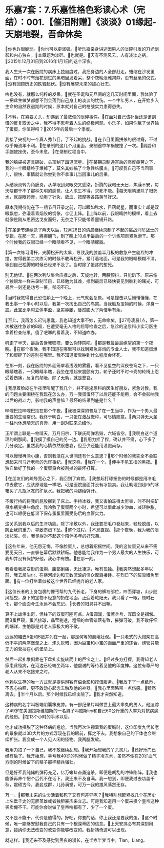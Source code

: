 # 乐嘉7套：7.乐嘉性格色彩读心术（完结）：001.【催泪附赠】《淡淡》01缘起-天崩地裂，吾命休矣

🎼你也许很脆弱。🎼你也可以更坚强。🎼听乐嘉亲身讲述因男人的淡碎引发的刀光剑影和内心独白。🎼本章题为淡碎。🎼也就是。🎼天有不测风云，人有淡淡之祸。🎼2015年12月31日到2016年1月1日的这个深夜。

我人生头一次在医院的病床上独自度过，我把身边的人全部赶走，蜷缩在沙发里面，在时不时有烟花划过的黑暗里发着呆，整个夜晚淡雅肃静，没有丝毫的仪式。🎼没有回顾历史的跌宕起伏。🎼没有展望未来的雄心壮志。

啥也没有，就那么纯粹的发呆。🎼就在圣诞和元旦间的这几天时间里面，我体验了一把此生做梦都想不到会落到自己身上的淡淡的忧伤。一个中年男人，在开始步入生命的自然衰退期的时候，原本就对自己的枪战实力患得患失。

🎼不料，在紧要关头，却遇到了最悲催的淡碎事件。🎼在面对自己该补当还是该割蛋的反复取舍之中，我不得不思考着人生的终极问题。小乐子，如果你赢了世界输了蛋蛋，你值得吗？🎼2015年的最后一个季度。

我接了央视的一个真人秀节目，了不起的挑战。🎼在节目里面拼杀的很过瘾，不过似乎俺流年不利。🎼在录制的这几个月里面，录制途中车祸被撞了一次。🎼肩膀和手腕被挫伤，至今未愈。🎼在录制过程当中。

我的脑袋被道具砸破，头顶刮了四道流星。🎼在某期录制通宵后的高度疲劳之下，我的一个眼睛终于爆掉了，莫名其妙搞了个急性结膜炎。🎼可叹我自己不当回事儿，很快，事情就让你尝到你不拿事儿当回事儿的后果。

从结膜炎转为角膜炎，从单眼到双眼交叉感染，折腾的我暗无天日，焦躁不安，每天啥都干不了那种失明的感觉，让人求生不得，求死不能。🎼每天眼睛里除了眼药水，就是眼药膏，动用了针灸、放血、按摩等各路英节好汉。

原本我期待能在下一期节目开录之前，可以眼如秋水，目落朗星，而事实上却是双眼飘忽，弥漫着青烟般的惆怅，仓促上阵。🎼上阵以前，我眼睛肿的模样，看上去就像是刚从思密达戈皮而归，无奈之下只能带着墨镜开路。

🎼在圣诞节连续录了两天以后，12月26日的清晨继续录制了不起的挑战消防战士的专辑。在那一天，腾挪翻飞，到了晚上10点半最后的一个训练项目紧急滑干。那个时候我的双眼已经一个眼睛看不见，一个眼睛朦胧。

🎼第一次练习滑杆，夹脚松开的太早，导致我的膝盖半月板的救急产生剧烈的冲撞，害得我第二次练习的时候不敢再松开，紧盯着地面，可是我的眼睛模糊不清，等到自己松脚的时候已经来不及了。当时除了蛋疼的想死。

别无他误。🎼在两次列队集合应撑之后，天旋地转，两股颤抖，只能趴下。原来像个独眼龙一样来录制节目，已经勉为其难，撑到最后已经快要见到胜利的曙光，可最后一刻还是功亏一篑，郁闷不已。

🎼当时我觉得自己恐怕躺上一个晚上，元气就会复原。可是撞击以后懵懵懂懂，在我出事一个半小时以后，我第一次掏出自己的鸟窝。当我触及宝物的时候，浑身一震。此宝比平时立体丰盈，坚实肿胀，陡然膨大了两倍半有余。

🎼至此，我再怎么迟钝愚蠢，我也知道大事不妙，无命修矣。🎼27号凌晨1点，第一次被送往急诊的B超，在遭受毫无人格的屈辱检查之后，急诊的泌尿科小实习医生拿着检查结果，傻了吧唧的看着我，不知道咋办。

叽歪了半天，最后告诉我嗯嗯，要么你转院吧。🎼那是我最最最绝望的第一个夜晚。🎼在那个夜晚，我不知道在哪里可以找到紧急咨询的专业人士，我不知道蛋爆了和蛋碎了的差别在哪里。我不知道蛋雪肿到什么程度会坏死。

在那一刻，我在医院的外面笼罩着浅浅的雾霾，看不见星空的深夜苍穹之下，一只眼睛瞎着，一只眼睛半瞎，我坐在推起来震颤有力，轮子还时不时卡壳的轮椅上忍受着伤痛，反复的颠簸，除了无助，就是悲哀。

🎼我厚着脸皮在半夜里叫醒了我几个，并不是泌尿科的医生好朋友，紧急讨教。我的问题主要围绕在我现在怎么办，万一我蛋蛋坏了以后还能不能用，会不会影响我以后的战斗力，影响我的声誉嘛？最坏的结果到底是什么？

哔哩巴拉哔哩巴拉在那个午夜。🎼我被深深的普及了在一生当中，作为一个男人最重要的生理常识。我终于明白，一只蛋在激战撒种，可尽情随意。🎼两只弹无大圣一柱也休想晴天的真谛，用一副对联来总结他。

正所谓上联是一柱晴天，万月归宗，下联氏两弹若毁，六域皆空。🎼我明白这个道理的刹那间。🎼我摸了摸自己的另一边。🎼我用力捏了捏，确认并不痛，心下多了几分淡定。虽然我的心情依然很悲哀，但至少还能用温饱尚存。

可以慢慢再涂小康，否则我活在人世间还有什么意思？🎼那个时候的我完全不会联想起来司马迁老师的光辉事纪。🎼就这样。🎼我在一个。🎼伸手不见五指的黑夜。🎼独自做好了我的一个蛋蛋将会被割掉的最坏打算。

🎼在朋友们的疏导宽心之下，我回到了宾馆。🎼我想起打球扭伤的时候都是用冷毛巾去敷它，应该原理是一样吧。可是医院里面并没有冰袋卖。我让助理到超市的冰箱买了几瓶冰冻的矿泉水。我把我的两腿给劈开。

不缓行持的将我的屁股挪到了床上。手持冰器，我又害怕冻得太厉害，时不时把矿泉水瓶变换些角度，我冷敷了蛋蛋两个小时，希望可以借此减少渗血，减轻肿胀，也可以顺便在低温下保存蛋蛋里面受伤后的血管实力。

这关系到我以后的生津功能。除了冷敷以外，我还要把毛巾卷起来，轻轻脱蛋，以防止我的重力，导致伤蛋下坠。🎼整个过程。🎼不忍直视。🎼那个夜晚，我为我的淡淡悲哀。😔，我觉得对不起这个陪伴多年的好兄弟。

🎼这些年来，他无怨无悔，不像脸蛋儿，总想着招摇世间。我的这位蛋兄从来不需要见天日，一直躲在幕后默默耕耘。他总能给我作为一个男人最大的人生快乐，可我却并没有保护好他，我心中有愧。🎼在那一刻。

我看着我那变形的蛋胸，腹部剧痛，无比凄凉，唯有孤独。🎼我突然想起多年以前，我去尼泊尔，在横河岸边和无数流浪的信众摩肩接踵。在烈日下的斑驳墙角里面。🎼有一位打坐着似被这个世界已经抛弃的老人家。

🎼这位长者的上身包裹的像丐帮的九代长老，下身的裤裆部位，四面穿塘，山步随风摇曳，身下的宝物不经意的扔在地面，正迎着艳阳天。我只看了一眼，顿时石化，那个画面今生永远不会忘记。🎼长者的阳具并不出鞘。

算不上雄伟出奇，但柱下的双蛋可圈可点。A蛋圆润，蛋若乒乓，浑圆全是褶皱。而B蛋巨硕，蛋若排球，晶莹剔透，粗细的血管错落有致，摧弹可破。我不敢仔细的端详，生怕那是对老人家极大的不敬。

远远的瞄去A蛋和B蛋并列在一起，那是何等的巍峨壮观。🎼一只老式的大炮架在高低不平的两座堡垒之上，炮头灰暗，因为巨宝和小宝的画面严重的违合，炮管只能无力的耷拉在小的堡垒上。

然后一起扎堆斜靠在下盘扎实旋转而上的巨宝之上。🎼经过多方打探，我得知老人家患此怪病，在河边已经端坐两年，他虔诚的等待着见他的印度神。这位有尊严的老人从来不吃接来之时。

他赖以生存的唯一方式就是提供游客有偿合影和摸蛋服务。🎼我放下了一点纸币，不忍心拍照，更不敢动心起念去触及他的神器。🎼我心里面略带一点伤感。🎼黯然离去。🎼半个月以后。那个时候我已经出院了。🎼我才突然知道。

这种病的名字叫极端阴囊橡皮肿。有一部纪录片叫做世上最大睾丸的男人，他追踪了49岁在美国拉斯维加斯的一名男子叫威斯ley和自己60公斤重的大睾丸对抗病魔的经历。🎼在13个小时的手术以后。

他才成功摆脱了这种怪病的尴尬。当我再次注视着我的蛋胸时，这位印度九代长老的景象就以3D大片的方式浮现在我的眼前，挥之不去。我想象自己的下体也会继续扩张。我变成一个人见人闲的怪物。我两腿发软。

我用力掐了一下自己，我不敢继续乱想。🎼我开始想我的丫头灵儿。🎼还好乐门已经有后了。我开始想，幸亏我40岁的时候做了精子冷冻术，虽然不像在20岁血气方刚的时候留下的精子那样精兵强壮。

但是好歹我纯储的弹药充足，亿万蝌蚪奋勇追杀，即便是胡乱的冲锋陷阵。🎼我也能够再养个把个后代不在话下，我还来不及自满。我一想到，即便我过去功盖千秋，震硕古今，妻妾成群，儿孙满堂，可万一我的雄风荡然无存。

万一。🎼那我未来的生命活着和死了又有何差异呢？🎼我特别想赶紧找几个在历史上名垂千史的无胆英雄或者独胆豪杰来立志。可是我知道用一个蛋来换个皇帝这种买卖俺不干。可能你会说做了皇帝啥都有了，少了一个蛋。

又不是不能干，代价是值得的。好吧，你要的话，你上我还是要我的蛋。🎼这个时候，唯一能够安慰我自己的只有一个根深蒂固的信念。🎼上天安排必有其深刻用意，接纳你无法改变的改变你能够改变的。我祈祷奇迹可以出现。

就这样。🎼我还来不及感觉到黑夜的漫长，在半疼半梦当中。Tian。Liang。